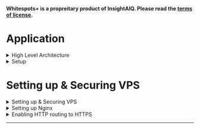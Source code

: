 **Whitespots+ is a propreitary product of InsightAIQ. Please read the [terms of license](license.txt).**

# Application

<details>
  <summary>High Level Architecture</summary>
<div style="background-color: black; padding: 10px; border-radius: 5px;">

![Architecture](img/Architecture.png)

</div>

- Product Marketing site (www.insightaiq.com) stays on a managed domain hosting provider.
- Login & App live under a new sub-domain (e.g. login.insightaiq.com) that points to a self managed VPS.
- Nginx terminates TLS and reverse-proxies to Node/Express.
- Authentication is fully self-managed: passwords & refresh tokens in MongoDB Atlas; access tokens are JWTs minted by the Node app.

</details>

<details>
  <summary>Setup</summary>

### DNS Setup

1. Add an A record with name `login` pointing to ipv4 addr of vps.
2. Add an AAAA record with name `login` pointing to ipv6 addr of vps.
3. Check dns propagation

```shell
dig +short www.insightaiq.com # should return hosted service ip
dig +short login.insightaiq.com # should return vps ip
dig +short @1.1.1.1 login.insightaiq.com # query cloudflare resolved and should return vps ip.
```

4. Test from browser login.insightaiq.com - Nginx should reply. Doesnt matter what the responce is but check DNS on dev tools.

Once DNS shows right IP, the VPS is officially the origin for login.insightaiq.com

### Nginx vhost setup

1. Create a site for login.insightaiq, i am lazy so i have copied nginx default profile in /etc/nginx/sites-available `sudo cp default login.insightaiq.com`. Edits made
   - remove default server from server block (currently the nginx server serves another website from default server.)
   - Change root to pickup the right website page
   - Change server_name
   - Create symbolic-link `sudo ln -s /etc/nginx/sites-available/login.insightaiq.com /etc/nginx/sites-enabled/`
2. Create a certificate `sudo certbot --nginx --hsts -d login.insightaiq.com`
3. Now that certbot would have edited the profile again edit it to add http2 protocol on both ipv4 and ipv6

```
listen 443 ssl http2; # managed by Certbot
listen [::]:443 ssl http2; # managed by Certbot
```

4. create sitepage for login.insightaiq.com

   - For now ive just copied a standard template on `/var/www/login.insightaiq.com`

5. Edit the insightaiq/whitespots webpage to provide a link.

DID NOT DO:

1. Disable access to .htaccess and .git files as i already modified it on default profile before copying it for login.insightaiq.com
2. add security-headers.conf sinippet to the profile as i had already modified it on default profile.
3.

### TLS

### Node Runtime

### Security Hygiene

</details>

# Setting up & Securing VPS

<details>
  <summary>Setting up & Securing VPS</summary>

### 🔌 Connect to VPS

1. Create a keypair & copy the public key to VPS during VPS creation on VPS vendor website.
2. `ssh root@147.93.84.39 -i ~/.ssh/<privateKey>`
3. Alternate -
4. Create a file `config` on `.ssh` folder below are contents of file
   > Host my_vps_host
   > HostName
   > user root
   > IdentifyFile ~/.ssh/<privateKey>
5. `ssh my_vps_host`
6. ssh connections usually time out after 5 minutes so to fix that add a global configuration on config file.
7. Right at top of config file add this
   > ServerAliveIngterval 120 : sends an empty SSH signal to remote machine to keep it alive
   > ServerAliveCountMax 3 : retries if above signal fails. these signals are sent over SSH.

### 🔑 Generate Keys on VPS

1. One pair would be used to connect to github. Generate a pair and throw public part to github.

### ⛄️ Non-Root user

1. Root user previliges are not safe. Create an additional user `adduser <user>`. This creates a new user home as well.
2. Delete a user `deluser <user> --remove-home`
3. We now need to create a SSH key for this user on our local - `ssh-keygen` but give it a different file name.
4. Copy public part of this key to VPS machines users: `/home/<user>/.ssh/authorized_keys`
5. Update the config file in .ssh folder of local machine and login.
6. Add this user to sudo group. Login as root & `adduser <user> sudo`.
7. Now each time we do sudo, we mock root access. Try running `sudo ssh -T git@github.com` This now would use the root key we generated earlier to authenticate to github.

### 💀 Disable Root access to the system.

1. Login as user & exit `/etc/ssh/sshd_config`
2. Search (`\` search pattern , `n` for next match `N` previous match) & Change `PermitRootLogin` to `no` (small case).
3. reload ssh config `sudo systemctl reload ssh.service`
4. now if we try to login to this vps machine as root - we wont be able to. Even using root key on our local machine.

### 🧱 Add & Configure Firewall

1. Check status : `ufw status`, if inactive then `ufw enable`
2. ufw app list >> ufw allow OpenSSH >> (ufw app info OpenSSH would give you more details about what this app is.)
   ufw enable, now check ufw status / ufw status verbose ( to get rules.)

### 🛑 Fail2Ban

1. Fail2Ban is a package which allows to block users/bots after certain failed attempts. We are going to use this to protect our SSH service.
2. All processes found in `/etc`. It is here where fail2ban gets installed.
3. `jail.conf` defines config about , attempts after which what action to take. Open the file and see, file clearly states that it should not be modified as this file gets overwritten with each update of package.
4. Create a file `/etc/fail2ban/jail.local` with below config

> [DEFAULT]
> bantime = 3h
> maxretry = 5

> [sshd]
> enabled = true

5. Restart fail2ban service `sudo systemctl restart fail2ban.service`
6. We can check all jails `sudo fail2ban-client status`
7. check the jail `sudo fail2ban-client status sshd`
8. To unban an ip `sudo fail2ban-client set sshd unbanip <ipaddrr>`

</details>

<!-- ## 🎬 NGINX -->

<details>
  <summary>Setting up Nginx</summary>

### Install Nginx

1. sudo apt install nginx
2. sudo systemctl status nginx.service

### Open Firewall for NginX

3. All firewall rules to allow NGINX ports to be accessed by outside world. `ufw app list` , we are going to choose Nginx Full as we want to intially allow access to both port 80 and 443 , we will add redirect from 80 to 443 later.
4. `ufw allow "Nginx Full"` double quotes as name has a space in it.

### Nginx config to serve webpages

In general we are going to see where nginx serves the files from and how. We inspect nginx.conf file, break the systemlink in sites-enabled folder, create a new system link in sites-enabled to point to sites-available and instead of default profile we are going to create our own profile.

### Finding HOW nginx serves files.

5. In `/etc/nginx/nginx.conf` we see in the http block - sites enabled path.
6. That path gives what nginx renders. Default is symlink See the server block in `/etc/nginx/sites-available/default` - this file would have listen ports, root, index etc.
7. Edit the `/etc/nginx/sites-available/default` file with below changes
   - change `index index.html index.htm index.nginx-debian.html` to `index index.html` : As long as nginx finds any of these files in the path mentioned in the `root` section of this file - nginx would respond with that page.
   - Currently `root` part of file reads : `root /var/www/html;` - we need to go to that path and also see if `index.html` exists there, as this is the only file we now have allowed nginx to look for.
8. Before we do that, we must reload nginx configuration as we have changed it :
   - Run nginx configuration tests: `sudo nginx -t`. This runs a test to see if nginx config is ok and should return below lines
     > nginx: the configuration file /etc/nginx/nginx.conf syntax is ok
     > nginx: configuration file /etc/nginx/nginx.conf test is successful
   - Reload nginx config `sudo systemctl reload nginx.service`
   - Now the website should not load as we dont have `index.html` in path specified by root i.e. `/var/www/html`
9. Edit `/var/www/html`, rename `index.nginx-debian.html` to `index.html`.

### Breaking the symbolic-link.

10. Remove soft link in `sites-enabled` : `rm /etc/nginx/sites-enabled/default`
11. Check nginx config `sudo nginx -t`& reload the config `sudo systemctl reload nginx.service`.
12. Now Nginx doesnt know responce for requests it receives.

### creating a new symbolic-link

13. In `sites-available` folder copy the default profile and call it bharathreddy.net
14. In this new profile, change root location to `/var/wwww/bharathreddy.net` and server_name to `bharathreddy.net`
15. create a symbolic-link `sudo ln -s /etc/nginx/sites-available/bharathreddy.net /etc/nginx/sites-enabled/`
16. Check again the folder `/etc/nginx/sites-enabled/` to see the symbolic link.
17. Since we have changed root we got put that file in root path. Create folder called `bharathreddy.net` and put an index.html in that folder.

### Setting up a subsite

18. Create a copy of default in `/etc/nginx/sites-available` and call it `test.bharathreddy.net`
19. There can only be one default server and that is in bharathreddy.net config so remove default_server from ipv4 and ipvv6 lines in server block.
20. Change root path to `/var/www/test.bharathreddy.net`
21. Change server_name to `test.bharathreddy.net`
22. create symbolic-link `sudo ln -s /etc/nginx/sites-available/test.bharathreddy.net /etc/nginx/sites-enabled/`
23. check config and reload config `

### Securing sub-sites

24. Disable access to .htaccess and .git files across all websites.
    - for each file in sites-available, change the config to add location deny all block.
    - test and reload the configuration.
    - Before this bharathreddy.net/.git would have given 404 now it gives 403 (website server would expose these files if present otherwise.)
25. Server responce gives way nginx signature and even server OS. Hide these.

    ![nginxSignature](img/nginxServerSignature.png)

    - on `/etc/nginx/nginx.conf` uncomment `server_tokens off;`

26. Create a Common config file and include this config to every sites and subsites config
    - create a file `/etc/nginx/snippets/security-headers.conf` and add header contents.
    - add `include snippets/security-headers.conf;` in server block in each conf.
    - test and reload nginx config.
    - check the website at `securityheaders.com` to see if these headers are in effect. Or check on google dev tools.

### Emabling compression on nginx

- uncomment the gzip block in `nginx.conf`
- test and reload the config.

### DOS and DDOS protection

- create `/etc/nginx/snippets/dos-protection.conf`
- add it to nginx.conf
- test and reload the settings.

### Hijacking of website

- As of now nothing prevents any one from adding an A record to their domain pointing to ip address of our server. This means our webserver is going to display contents of our server on that registered domain.
- To prevent this add another server block with default on website profile in `/etc/nginx/sites-available/`
- add a permanent redirection `301` to point to our website.
- now any hit to server which is not our website will get redirected to our website. Try it on browser with direct ip address - this now will get redirected to our website.

</details>

<!-- ## HTTPS -->

<details>
  <summary>Enabling HTTP routing to HTTPS</summary>

### Installing [Certbot](https://certbot.eff.org/instructions?ws=nginx&os=snap&tab=standard)

- `sudo snap install --classic certbot` : install
- `sudo ln -s /snap/bin/certbot /usr/bin/certbot` : to ensure certbot command runs
- `sudo certbot --nginx --hsts -d bharathreddy.net -d www.bharathreddy.net` : generate a cert with 2 SANs (use just one -d for just 1 domain like : -d test.bharathreddy.net)
- `sudo certbot certificates`: to check the certs

### Understanding changes made by certbot on our server

- certbot runs chron jobs twice a day to check if a cert is up for renewal and renews it. Manual renewal is done via `sudo certbot renew`
- `sudo systemctl list-timers` will show all system-md timers. you can see `snap.certbot.renew.timer` running every 12 hours.
- Enable http2 on our configs by ading http2 on `/etc/nginx/sites-available/bharathreddy.net` and other subdomain configs as well.
- test and reload the config. `sudo nginx -t && sudo systemctl reload nginx.service`
- check on browser the protocol used for the site or google check http2.

### CLOUDFLARE

- It looks like the problem is Certbot does not follow the redirection required by Cloudflare from HTTP to HTTPS, resulting in a failure to validate the website and obtain the certificates.
- So, as our websites are anyway redirecting to HTTPS on any requests (thanks to the Certbot configuration), we can disable that configuration in Cloudflare and resolve the problem. Turn off allways use HTTPS on cloudflare.

</details>

---
